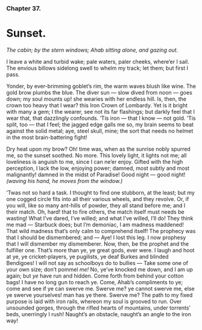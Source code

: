 ### Chapter 37. 
Sunset.
=======


*The cabin; by the stern windows; Ahab sitting alone, and gazing out.*

I leave a white and turbid wake; pale waters, paler cheeks, where’er I sail.
The envious billows sidelong swell to whelm my track; let them; but first I
pass.

Yonder, by ever-brimming goblet’s rim, the warm waves blush like wine.  The
gold brow plumbs the blue. The diver sun — slow dived from noon — goes down; my
soul mounts up! she wearies with her endless hill. Is, then, the crown too
heavy that I wear? this Iron Crown of Lombardy. Yet is it bright with many a
gem; I the wearer, see not its far flashings; but darkly feel that I wear that,
that dazzlingly confounds. ’Tis iron — that I know — not gold. ’Tis split, too
— that I feel; the jagged edge galls me so, my brain seems to beat against the
solid metal; aye, steel skull, mine; the sort that needs no helmet in the most
brain-battering fight!

Dry heat upon my brow? Oh! time was, when as the sunrise nobly spurred me, so
the sunset soothed. No more. This lovely light, it lights not me; all
loveliness is anguish to me, since I can ne’er enjoy. Gifted with the high
perception, I lack the low, enjoying power; damned, most subtly and most
malignantly! damned in the midst of Paradise! Good night — good night! *(waving
his hand, he moves from the window.)*

’Twas not so hard a task. I thought to find one stubborn, at the least; but my
one cogged circle fits into all their various wheels, and they revolve. Or, if
you will, like so many ant-hills of powder, they all stand before me; and I
their match. Oh, hard! that to fire others, the match itself must needs be
wasting! What I’ve dared, I’ve willed; and what I’ve willed, I’ll do! They
think me mad — Starbuck does; but I’m demoniac, I am madness maddened! That
wild madness that’s only calm to comprehend itself! The prophecy was that I
should be dismembered; and — Aye! I lost this leg. I now prophesy that I will
dismember my dismemberer. Now, then, be the prophet and the fulfiller one.
That’s more than ye, ye great gods, ever were. I laugh and hoot at ye, ye
cricket-players, ye pugilists, ye deaf Burkes and blinded Bendigoes!  I will
not say as schoolboys do to bullies — Take some one of your own size; don’t
pommel *me!* No, ye’ve knocked me down, and I am up again; but *ye* have run
and hidden. Come forth from behind your cotton bags! I have no long gun to
reach ye. Come, Ahab’s compliments to ye; come and see if ye can swerve me.
Swerve me? ye cannot swerve me, else ye swerve yourselves! man has ye there.
Swerve me? The path to my fixed purpose is laid with iron rails, whereon my
soul is grooved to run. Over unsounded gorges, through the rifled hearts of
mountains, under torrents’ beds, unerringly I rush! Naught’s an obstacle,
naught’s an angle to the iron way!


